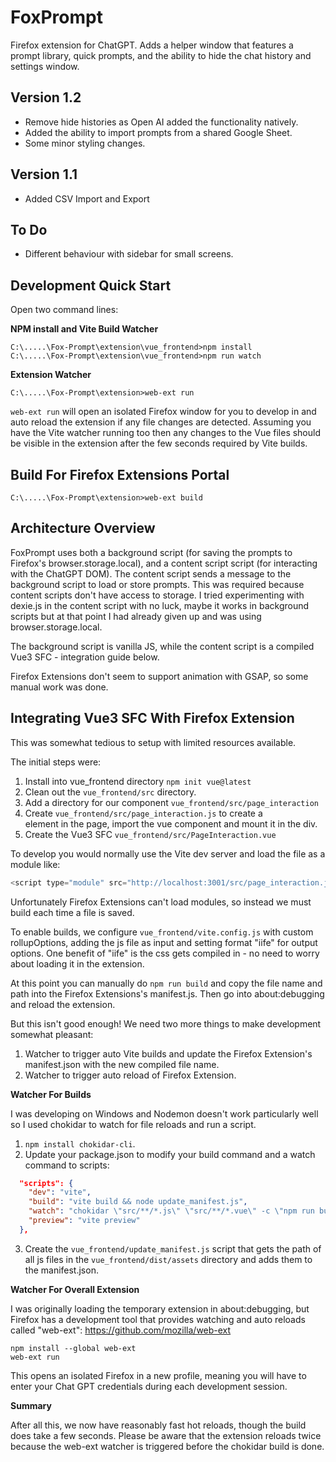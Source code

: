 # FoxPrompt 

Firefox extension for ChatGPT. Adds a helper window that features a prompt library, quick prompts, and the ability to hide the chat history and settings window.

## Version 1.2
- Remove hide histories as Open AI added the functionality natively.
- Added the ability to import prompts from a shared Google Sheet.
- Some minor styling changes.

## Version 1.1
- Added CSV Import and Export

## To Do

- Different behaviour with sidebar for small screens.

## Development Quick Start
Open two command lines:

**NPM install and Vite Build Watcher**
```
C:\.....\Fox-Prompt\extension\vue_frontend>npm install
C:\.....\Fox-Prompt\extension\vue_frontend>npm run watch
```

**Extension Watcher**
```
C:\.....\Fox-Prompt\extension>web-ext run
```

`web-ext run` will open an isolated Firefox window for you to develop in and auto reload the extension if any file changes are detected. Assuming you have the Vite watcher running too then any changes to the Vue files should be visible in the extension after the few seconds required by Vite builds.

## Build For Firefox Extensions Portal
```
C:\.....\Fox-Prompt\extension>web-ext build
```

## Architecture Overview

FoxPrompt uses both a background script (for saving the prompts to Firefox's browser.storage.local), and a content script script (for interacting with the ChatGPT DOM). The content script sends a message to the background script to load or store prompts. This was required because content scripts don't have access to storage. I tried experimenting with dexie.js in the content script with no luck, maybe it works in background scripts but at that point I had already given up and was using browser.storage.local.

The background script is vanilla JS, while the content script is a compiled Vue3 SFC - integration guide below.

Firefox Extensions don't seem to support animation with GSAP, so some manual work was done.

## Integrating Vue3 SFC With Firefox Extension

This was somewhat tedious to setup with limited resources available.

The initial steps were:

1. Install into vue_frontend directory `npm init vue@latest`
2. Clean out the `vue_frontend/src` directory.
3. Add a directory for our component `vue_frontend/src/page_interaction`
4. Create `vue_frontend/src/page_interaction.js` to create a <div id="app">element in the page, import the
vue component and mount it in the div.
5. Create the Vue3 SFC `vue_frontend/src/PageInteraction.vue`

To develop you would normally use the Vite dev server and load the file as a module like:

```javascript
<script type="module" src="http://localhost:3001/src/page_interaction.js"></script>
```

Unfortunately Firefox Extensions can't load modules, so instead we must build each time a file is saved.

To enable builds, we configure `vue_frontend/vite.config.js` with custom rollupOptions, adding the js file as input and setting format "iife" for output options. One benefit of "iife" is the css gets compiled in - no need to worry about loading it in the extension.

At this point you can manually do `npm run build` and copy the file name and path into the Firefox Extensions's manifest.js. Then go into about:debugging and reload the extension.

But this isn't good enough! We need two more things to make development somewhat pleasant:

1. Watcher to trigger auto Vite builds and update the Firefox Extension's manifest.json with the new compiled file name.
2. Watcher to trigger auto reload of Firefox Extension.

**Watcher For Builds**

I was developing on Windows and Nodemon doesn't work particularly well so I used chokidar to watch for file reloads and run a script. 

1. `npm install chokidar-cli`. 
2. Update your package.json to modify your build command and a watch command to scripts:

```json
  "scripts": {
    "dev": "vite",
    "build": "vite build && node update_manifest.js",
    "watch": "chokidar \"src/**/*.js\" \"src/**/*.vue\" -c \"npm run build\"",
    "preview": "vite preview"
  },
```

3. Create the `vue_frontend/update_manifest.js` script that gets the path of all js files in the `vue_frontend/dist/assets` directory and adds them to the manifest.json.

**Watcher For Overall Extension**

I was originally loading the temporary extension in about:debugging, but Firefox has a development tool that provides watching and auto reloads called "web-ext": https://github.com/mozilla/web-ext

```
npm install --global web-ext
web-ext run
```

This opens an isolated Firefox in a new profile, meaning you will have to enter your Chat GPT credentials during each development session.

**Summary**

After all this, we now have reasonably fast hot reloads, though the build does take a few seconds. Please be aware that the extension reloads twice because the web-ext watcher is triggered before the chokidar build is done.


